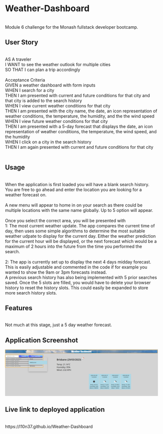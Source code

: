 # Weather-Dashboard
<br />
Module 6 challenge for the Monash fullstack developer bootcamp.
<br />

## User Story
<br />
AS A traveler<br />
I WANT to see the weather outlook for multiple cities<br />
SO THAT I can plan a trip accordingly<br />
<br />
Acceptance Criteria
<br />
GIVEN a weather dashboard with form inputs<br />
WHEN I search for a city<br />
THEN I am presented with current and future conditions for that city and that city is added to the search history<br />
WHEN I view current weather conditions for that city<br />
THEN I am presented with the city name, the date, an icon representation of weather conditions, the temperature, the humidity, and the the wind speed<br />
WHEN I view future weather conditions for that city<br />
THEN I am presented with a 5-day forecast that displays the date, an icon representation of weather conditions, the temperature, the wind speed, and the humidity<br />
WHEN I click on a city in the search history<br />
THEN I am again presented with current and future conditions for that city<br />
<br />

## Usage
<br />
When the application is first loaded you will have a blank search history. <br />
You are free to go ahead and enter the location you are looking for a weather forecast on. <br />
<br />
A new menu will appear to home in on your search as there could be multiple locations with the same name globally. Up to 5 option will appear. <br />
<br />
Once you select the correct area, you will be presented with <br />
1: The most current weather update. The app compares the current time of day, then uses some simple algorithms to determine the most suitable weather udpate to display for the current day. Either the weather prediction for the current hour will be displayed, or the next forecast which would be a maximum of 2 hours into the future from the time you performed the search.
<br />
<br />
2: The app is currently set up to display the next 4 days midday forecast. This is easily adjustable and commented in the code if for example you wanted to show the 9am or 3pm forecasts instead.
<br />
A previous search history has also being implemented with 5 prior searches saved. Once the 5 slots are filled, you would have to delete your browser history to reset the history slots.
This could easily be expanded to store more search history slots.
<br />

## Features
<br />
Not much at this stage, just a 5 day weather forecast.
<br />

## Application Screenshot

<p align="center">
  <img src=assets/images/Screenshot.png>
</p>

## Live link to deployed application
<br />
https://l10n37.github.io/Weather-Dashboard
